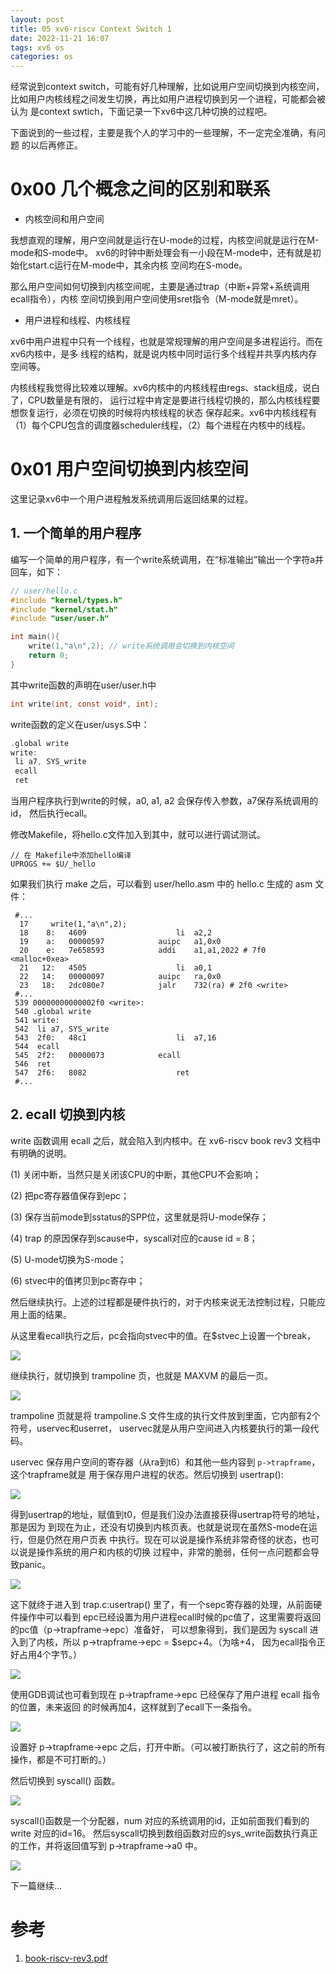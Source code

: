 ```yaml
---
layout: post
title: 05 xv6-riscv Context Switch 1
date: 2022-11-21 16:07
tags: xv6 os
categories: os
---
```


经常说到context switch，可能有好几种理解，比如说用户空间切换到内核空间，
比如用户内核线程之间发生切换，再比如用户进程切换到另一个进程，可能都会被认为
是context swtich，下面记录一下xv6中这几种切换的过程吧。

下面说到的一些过程，主要是我个人的学习中的一些理解，不一定完全准确，有问题
的以后再修正。

# 0x00 几个概念之间的区别和联系

- 内核空间和用户空间

我想直观的理解，用户空间就是运行在U-mode的过程，内核空间就是运行在M-mode和S-mode中。
xv6的时钟中断处理会有一小段在M-mode中，还有就是初始化start.c运行在M-mode中，其余内核
空间均在S-mode。

那么用户空间如何切换到内核空间呢，主要是通过trap（中断+异常+系统调用ecall指令），内核
空间切换到用户空间使用sret指令（M-mode就是mret）。

- 用户进程和线程、内核线程

xv6中用户进程中只有一个线程，也就是常规理解的用户空间是多进程运行。而在xv6内核中，是多
线程的结构，就是说内核中同时运行多个线程并共享内核内存空间等。

内核线程我觉得比较难以理解。xv6内核中的内核线程由regs、stack组成，说白了，CPU数量是有限的，
运行过程中肯定是要进行线程切换的，那么内核线程要想恢复运行，必须在切换的时候将内核线程的状态
保存起来。xv6中内核线程有（1）每个CPU包含的调度器scheduler线程，（2）每个进程在内核中的线程。

# 0x01 用户空间切换到内核空间

这里记录xv6中一个用户进程触发系统调用后返回结果的过程。

## 1. 一个简单的用户程序

编写一个简单的用户程序，有一个write系统调用，在“标准输出”输出一个字符a并回车，如下：

```c
// user/hello.c
#include "kernel/types.h"
#include "kernel/stat.h"
#include "user/user.h"

int main(){
    write(1,"a\n",2); // write系统调用会切换到内核空间
    return 0;
}
```

其中write函数的声明在user/user.h中

```c
int write(int, const void*, int);
```

write函数的定义在user/usys.S中：

```c
.global write
write:
 li a7, SYS_write
 ecall
 ret
```

当用户程序执行到write的时候，a0, a1, a2 会保存传入参数，a7保存系统调用的id，
然后执行ecall。

修改Makefile，将hello.c文件加入到其中，就可以进行调试测试。

```
// 在 Makefile中添加hello编译
UPROGS += $U/_hello
```

如果我们执行 make 之后，可以看到 user/hello.asm 中的 hello.c 生成的 asm 文件：

```
 #...
  17     write(1,"a\n",2);
  18    8:   4609                    li  a2,2
  19    a:   00000597            auipc   a1,0x0
  20    e:   7e658593            addi    a1,a1,2022 # 7f0 <malloc+0xea>
  21   12:   4505                    li  a0,1
  22   14:   00000097            auipc   ra,0x0
  23   18:   2dc080e7            jalr    732(ra) # 2f0 <write>
 #...
 539 00000000000002f0 <write>:
 540 .global write
 541 write:
 542  li a7, SYS_write
 543  2f0:   48c1                    li  a7,16
 544  ecall
 545  2f2:   00000073            ecall
 546  ret
 547  2f6:   8082                    ret
 #...
```

## 2. ecall 切换到内核

write 函数调用 ecall 之后，就会陷入到内核中。在 xv6-riscv book rev3 文档中有明确的说明。

(1) 关闭中断，当然只是关闭该CPU的中断，其他CPU不会影响；

(2) 把pc寄存器值保存到epc；

(3) 保存当前mode到sstatus的SPP位，这里就是将U-mode保存；

(4) trap 的原因保存到scause中，syscall对应的cause id = 8；

(5) U-mode切换为S-mode；

(6) stvec中的值拷贝到pc寄存中；

然后继续执行。上述的过程都是硬件执行的，对于内核来说无法控制过程，只能应用上面的结果。


从这里看ecall执行之后，pc会指向stvec中的值。在$stvec上设置一个break，

![](./imgs/stvec.png)

继续执行，就切换到 trampoline 页，也就是 MAXVM 的最后一页。

![](./imgs/trampoline.png)

trampoline 页就是将 trampoline.S 文件生成的执行文件放到里面，它内部有2个符号，uservec和userret，
uservec就是从用户空间进入内核要执行的第一段代码。

uservec 保存用户空间的寄存器（从ra到t6）和其他一些内容到 `p->trapframe`，这个trapframe就是
用于保存用户进程的状态。然后切换到 usertrap():

![](./imgs/uservec.png)

得到usertrap的地址，赋值到t0，但是我们没办法直接获得usertrap符号的地址，那是因为
到现在为止，还没有切换到内核页表。也就是说现在虽然S-mode在运行，但是仍然在用户页表
中执行。现在可以说是操作系统非常奇怪的状态，也可以说是操作系统的用户和内核的切换
过程中，非常的脆弱，任何一点问题都会导致panic。

![](./imgs/uservec-2.png)

这下就终于进入到 trap.c:usertrap() 里了，有一个sepc寄存器的处理，从前面硬件操作中可以看到
epc已经设置为用户进程ecall时候的pc值了，这里需要将返回的pc值（p->trapframe->epc）准备好，
可以想象得到，我们是因为 syscall 进入到了内核，所以 p->trapframe->epc = $sepc+4。（为啥+4，
因为ecall指令正好占用4个字节。）

![](./imgs/usertrap-syscall.png)

使用GDB调试也可看到现在 p->trapframe->epc 已经保存了用户进程 ecall 指令的位置，未来返回
的时候再加4，这样就到了ecall下一条指令。

![](./imgs/usertrap-sepc.png)

设置好 p->trapframe->epc 之后，打开中断。（可以被打断执行了，这之前的所有操作，都是不可打断的。）

然后切换到 syscall() 函数。

![](./imgs/syscall.png)

syscall()函数是一个分配器，num 对应的系统调用的id，正如前面我们看到的 write 对应的id=16。
然后syscall切换到数组函数对应的sys_write函数执行真正的工作，并将返回值写到 p->trapframe->a0 中。

![](./imgs/sys_write.png)


下一篇继续...

# 参考

1. [book-riscv-rev3.pdf](https://pdos.csail.mit.edu/6.1810/2022/xv6/book-riscv-rev3.pdf)
